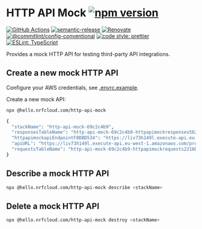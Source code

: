 # HTTP API Mock [![npm version](https://img.shields.io/npm/v/@hello.nrfcloud.com/http-api-mock.svg)](https://www.npmjs.com/package/@hello.nrfcloud.com/http-api-mock)

[![GitHub Actions](https://github.com/hello-nrfcloud/http-api-mock/workflows/Test%20and%20Release/badge.svg)](https://github.com/hello-nrfcloud/http-api-mock/actions)
[![semantic-release](https://img.shields.io/badge/%20%20%F0%9F%93%A6%F0%9F%9A%80-semantic--release-e10079.svg)](https://github.com/semantic-release/semantic-release)
[![Renovate](https://img.shields.io/badge/renovate-enabled-brightgreen.svg)](https://renovatebot.com)
[![@commitlint/config-conventional](https://img.shields.io/badge/%40commitlint-config--conventional-brightgreen)](https://github.com/conventional-changelog/commitlint/tree/master/@commitlint/config-conventional)
[![code style: prettier](https://img.shields.io/badge/code_style-prettier-ff69b4.svg)](https://github.com/prettier/prettier/)
[![ESLint: TypeScript](https://img.shields.io/badge/ESLint-TypeScript-blue.svg)](https://github.com/typescript-eslint/typescript-eslint)

Provides a mock HTTP API for testing third-party API integrations.

## Create a new mock HTTP API

Configure your AWS credentials, see [.envrc.example](./.envrc.example).

Create a new mock API:

```bash
npx @hello.nrfcloud.com/http-api-mock

{
  "stackName": "http-api-mock-69c2c4b9",
  "responsesTableName": "http-api-mock-69c2c4b9-httpapimockresponses562FCFC7-C80OCULJKYFE",
  "httpapimockapiEndpointF8DBD534": "https://liv73h149l.execute-api.eu-west-1.amazonaws.com/prod/",
  "apiURL": "https://liv73h149l.execute-api.eu-west-1.amazonaws.com/prod/",
  "requestsTableName": "http-api-mock-69c2c4b9-httpapimockrequests2216D487-608PM7EHETW4"
}
```

## Describe a mock HTTP API

```bash
npx @hello.nrfcloud.com/http-api-mock describe <stackName>
```

## Delete a mock HTTP API

```bash
npx @hello.nrfcloud.com/http-api-mock destroy <stackName>
```
